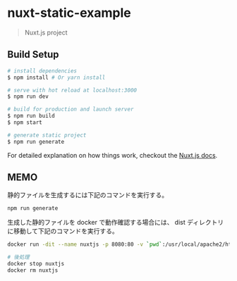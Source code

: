 # nuxt-static-example

> Nuxt.js project

## Build Setup

``` bash
# install dependencies
$ npm install # Or yarn install

# serve with hot reload at localhost:3000
$ npm run dev

# build for production and launch server
$ npm run build
$ npm start

# generate static project
$ npm run generate
```

For detailed explanation on how things work, checkout the [Nuxt.js docs](https://github.com/nuxt/nuxt.js).

## MEMO

静的ファイルを生成するには下記のコマンドを実行する。

`npm run generate`

生成した静的ファイルを docker で動作確認する場合には、 dist ディレクトリに移動して下記のコマンドを実行する。

``` bash
docker run -dit --name nuxtjs -p 8080:80 -v `pwd`:/usr/local/apache2/htdocs/ httpd

# 後処理
docker stop nuxtjs
docker rm nuxtjs
```
